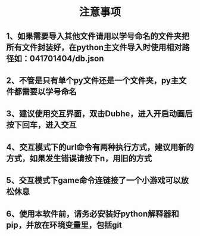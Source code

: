 # <center>注意事项</center>

## 1、如果需要导入其他文件请用以学号命名的文件夹把所有文件封装好，在python主文件导入时使用相对路径如：041701404/db.json
## 2、不管是只有单个py文件还是一个文件夹，py主文件都需要以学号命名
## 3、建议使用交互界面，双击Dubhe，进入开启动画后按下回车，进入交互
## 4、交互模式下的url命令有两种执行方式，建议用新的方式，如果发生错误请按下n，用旧的方式
## 5、交互模式下game命令连链接了一个小游戏可以放松休息
## 6、使用本软件前，请务必安装好python解释器和pip，并放在环境变量里，包括git
